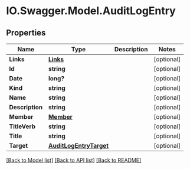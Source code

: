 # IO.Swagger.Model.AuditLogEntry
## Properties

Name | Type | Description | Notes
------------ | ------------- | ------------- | -------------
**Links** | [**Links**](Links.md) |  | [optional] 
**Id** | **string** |  | [optional] 
**Date** | **long?** |  | [optional] 
**Kind** | **string** |  | [optional] 
**Name** | **string** |  | [optional] 
**Description** | **string** |  | [optional] 
**Member** | [**Member**](Member.md) |  | [optional] 
**TitleVerb** | **string** |  | [optional] 
**Title** | **string** |  | [optional] 
**Target** | [**AuditLogEntryTarget**](AuditLogEntryTarget.md) |  | [optional] 

[[Back to Model list]](../README.md#documentation-for-models) [[Back to API list]](../README.md#documentation-for-api-endpoints) [[Back to README]](../README.md)

